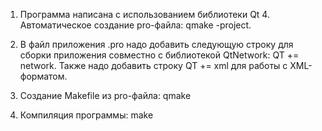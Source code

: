 1. Программа написана с использованием библиотеки Qt 4.
   Автоматическое создание pro-файла: qmake -project.

2. В файл приложения .pro надо добавить следующую строку для сборки приложения
   совместно с библиотекой QtNetwork: QT += network.
   Также надо добавить строку QT += xml для работы с XML-форматом.

3. Создание Makefile из pro-файла: qmake

4. Компиляция программы: make
